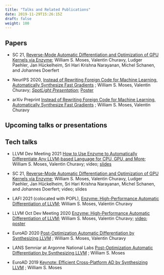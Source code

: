 ```yaml
---
title: "Talks and Related Publications"
date: 2019-11-29T15:26:15Z
draft: false
weight: 100
---
```


## Papers

* SC 21, [Reverse-Mode Automatic Differentiation and Optimization of GPU Kernels via Enzyme](https://dl.acm.org/doi/abs/10.1145/3458817.3476165); William S. Moses, Valentin Churavy, Ludger Paehler, Jan Hückelheim, Sri Hari Krishna Narayanan, Michel Schanen, and Johannes Doerfert

* NeurIPS 2020, [Instead of Rewriting Foreign Code for Machine Learning, Automatically Synthesize Fast Gradients](https://neurips.cc/virtual/2020/public/poster_9332c513ef44b682e9347822c2e457ac.html) ; William S. Moses, Valentin Churavy; [*SpotLight Presentation*](http://c.wsmoses.com/presentations/enzyme-neurips-10min.pdf); [Poster](http://c.wsmoses.com/posters/enzyme-neurips-poster.pdf)

* arXiv Preprint [Instead of Rewriting Foreign Code for Machine Learning, Automatically Synthesize Fast Gradients](https://arxiv.org/pdf/2010.01709.pdf) ; William S. Moses, Valentin Churavy

## Upcoming talks or presentations

## Tech talks

* LLVM Dev Meeting 2021 [How to Use Enzyme to Automatically Differentiate Any LLVM-based Language for CPU, GPU, and More](https://llvm.swoogo.com/2021devmtg/agenda); William S. Moses, Valentin Churavy; video; [slides](https://c.wsmoses.com/presentations/enzyme-sc.pdf)

* SC 21, [Reverse-Mode Automatic Differentiation and Optimization of GPU Kernels via Enzyme](https://dl.acm.org/doi/abs/10.1145/3458817.3476165); William S. Moses, Valentin Churavy, Ludger Paehler, Jan Hückelheim, Sri Hari Krishna Narayanan, Michel Schanen, and Johannes Doerfert; video; slides

* LAFI 2021 (colocated with POPL), [Enzyme: High-Performance Automatic Differentiation of LLVM](https://popl21.sigplan.org/details/lafi-2021-papers/4/Enzyme-High-Performance-Automatic-Differentiation-of-LLVM); William S. Moses, Valentin Churavy


* LLVM Oct Dev Meeting 2020 [Enzyme: High-Performance Automatic Differentiation of LLVM](https://llvm.org/devmtg/2020-09/program/); William S. Moses, Valentin Churavy; [video](https://www.youtube.com/watch?v=auQNFDlaXdM); [poster](https://c.wsmoses.com/posters/Enzyme-llvmdev.pdf)

* EuroAD 2020 [Post-Optimization Automatic
Differentiation by Synthesizing LLVM](http://www.autodiff.org/Docs/euroad/23rd%20EuroAd%20Workshop%20-%20William%20Moses%20-%20Post-Optimization%20Automatic%20Differentiation%20by%20Synthesizing%20LLVM.pdf) ; William S. Moses, Valentin Churavy

* LANS Semniar at Argonne National Labs [Post-Optimization Automatic
Differentiation by Synthesizing LLVM](https://www.anl.gov/event/postoptimization-automatic-differentiation-by-synthesizing-llvm) ; William S. Moses

* EuroAD 2019 [Keynote: Efficient Cross-Platform AD by Synthesizing LLVM](http://www.autodiff.org/?module=Workshops&submenu=EuroAD%2F22%2Fprogramme) ; William S. Moses
